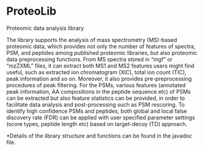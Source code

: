 # ProteoLib
Proteomic data analysis library 

The library supports the analysis of mass spectrometry (MS)-based proteomic data, which provides not only the number of features of spectra, PSM, and peptides among published proteomic libraries, but also proteomic data preprocessing functions. From MS spectra stored in “mgf” or “mzZXML” files, it can extract both MS1 and MS2 features users might find useful, such as extracted ion chromatogram (XIC), total ion count (TIC), peak information and so on. Moreover, it also provides pre-preprocessing procedures of peak filtering. For the PSMs, various features (annotated peak information, AA compositions in the peptide sequence etc) of PSMs can be extracted but also feature statistics can be provided, in order to facilitate data analysis and post-processing such as PSM rescoring. To identify high confidence PSMs and peptides, both global and local false discovery rate (FDR) can be applied with user specified parameter settings (score types, peptide length etc) based on target-decoy (TD) approach.

*Details of the library structure and functions can be found in the javadoc file.  
